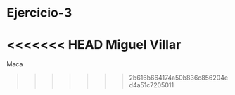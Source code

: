 # Ejercicio-3

<<<<<<< HEAD
Miguel Villar
=======
Maca
>>>>>>> 2b616b664174a50b836c856204ed4a51c7205011

